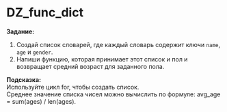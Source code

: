 # DZ_func_dict

**Задание:**
1. Создай список словарей, где каждый словарь содержит ключи ```name```, ```age``` и ```gender```. 
2. Напиши функцию, которая принимает этот список и пол и возвращает средний возраст для заданного пола.

**Подсказка:**
<br/> Используйте цикл for, чтобы создать список.
<br/> Среднее значение списка чисел можно вычислить по формуле: avg_age = sum(ages) / len(ages).
